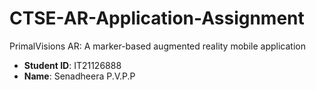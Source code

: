 # CTSE-AR-Application-Assignment
PrimalVisions AR: A marker-based augmented reality mobile application

- <b>Student ID</b>: IT21126888
- <b>Name</b>: Senadheera P.V.P.P
